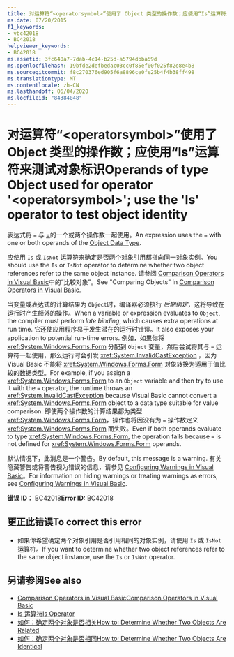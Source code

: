 ```yaml
---
title: 对运算符“<operatorsymbol>”使用了 Object 类型的操作数；应使用“Is”运算符来测试对象标识
ms.date: 07/20/2015
f1_keywords:
- vbc42018
- BC42018
helpviewer_keywords:
- BC42018
ms.assetid: 3fc640a7-7dab-4c14-b25d-a5794dbba59d
ms.openlocfilehash: 19bfde2defbedac03cc0f85ef00f025f82e8e4b8
ms.sourcegitcommit: f8c270376ed905f6a8896ce0fe25b4f4b38ff498
ms.translationtype: MT
ms.contentlocale: zh-CN
ms.lasthandoff: 06/04/2020
ms.locfileid: "84384048"
---
```

# <a name="operands-of-type-object-used-for-operator-operatorsymbol-use-the-is-operator-to-test-object-identity"></a><span data-ttu-id="4ed44-102">对运算符“\<operatorsymbol>”使用了 Object 类型的操作数；应使用“Is”运算符来测试对象标识</span><span class="sxs-lookup"><span data-stu-id="4ed44-102">Operands of type Object used for operator '\<operatorsymbol>'; use the 'Is' operator to test object identity</span></span>
<span data-ttu-id="4ed44-103">表达式将 `=` 与 [=](../language-reference/data-types/object-data-type.md)的一个或两个操作数一起使用。</span><span class="sxs-lookup"><span data-stu-id="4ed44-103">An expression uses the `=` with one or both operands of the [Object Data Type](../language-reference/data-types/object-data-type.md).</span></span>  
  
 <span data-ttu-id="4ed44-104">应使用 `Is` 或 `IsNot` 运算符来确定是否两个对象引用都指向同一对象实例。</span><span class="sxs-lookup"><span data-stu-id="4ed44-104">You should use the `Is` or `IsNot` operator to determine whether two object references refer to the same object instance.</span></span> <span data-ttu-id="4ed44-105">请参阅 [Comparison Operators in Visual Basic](../programming-guide/language-features/operators-and-expressions/comparison-operators.md)中的“比较对象”。</span><span class="sxs-lookup"><span data-stu-id="4ed44-105">See "Comparing Objects" in [Comparison Operators in Visual Basic](../programming-guide/language-features/operators-and-expressions/comparison-operators.md).</span></span>  
  
 <span data-ttu-id="4ed44-106">当变量或表达式的计算结果为 `Object`时，编译器必须执行 *后期绑定*，这将导致在运行时产生额外的操作。</span><span class="sxs-lookup"><span data-stu-id="4ed44-106">When a variable or expression evaluates to `Object`, the compiler must perform *late binding*, which causes extra operations at run time.</span></span> <span data-ttu-id="4ed44-107">它还使应用程序易于发生潜在的运行时错误。</span><span class="sxs-lookup"><span data-stu-id="4ed44-107">It also exposes your application to potential run-time errors.</span></span> <span data-ttu-id="4ed44-108">例如，如果你将 <xref:System.Windows.Forms.Form> 分配到 `Object` 变量，然后尝试将其与 `=` 运算符一起使用，那么运行时会引发 <xref:System.InvalidCastException> ，因为 Visual Basic 不能将 <xref:System.Windows.Forms.Form> 对象转换为适用于值比较的数据类型。</span><span class="sxs-lookup"><span data-stu-id="4ed44-108">For example, if you assign a <xref:System.Windows.Forms.Form> to an `Object` variable and then try to use it with the `=` operator, the runtime throws an <xref:System.InvalidCastException> because Visual Basic cannot convert a <xref:System.Windows.Forms.Form> object to a data type suitable for value comparison.</span></span> <span data-ttu-id="4ed44-109">即使两个操作数的计算结果都为类型 <xref:System.Windows.Forms.Form>，操作也将因没有为 `=` 操作数定义 <xref:System.Windows.Forms.Form> 而失败。</span><span class="sxs-lookup"><span data-stu-id="4ed44-109">Even if both operands evaluate to type <xref:System.Windows.Forms.Form>, the operation fails because `=` is not defined for <xref:System.Windows.Forms.Form> operands.</span></span>  
  
 <span data-ttu-id="4ed44-110">默认情况下，此消息是一个警告。</span><span class="sxs-lookup"><span data-stu-id="4ed44-110">By default, this message is a warning.</span></span> <span data-ttu-id="4ed44-111">有关隐藏警告或将警告视为错误的信息，请参见 [Configuring Warnings in Visual Basic](/visualstudio/ide/configuring-warnings-in-visual-basic)。</span><span class="sxs-lookup"><span data-stu-id="4ed44-111">For information on hiding warnings or treating warnings as errors, see [Configuring Warnings in Visual Basic](/visualstudio/ide/configuring-warnings-in-visual-basic).</span></span>  
  
 <span data-ttu-id="4ed44-112">**错误 ID：** BC42018</span><span class="sxs-lookup"><span data-stu-id="4ed44-112">**Error ID:** BC42018</span></span>  
  
## <a name="to-correct-this-error"></a><span data-ttu-id="4ed44-113">更正此错误</span><span class="sxs-lookup"><span data-stu-id="4ed44-113">To correct this error</span></span>  
  
- <span data-ttu-id="4ed44-114">如果你希望确定两个对象引用是否引用相同的对象实例，请使用 `Is` 或 `IsNot` 运算符。</span><span class="sxs-lookup"><span data-stu-id="4ed44-114">If you want to determine whether two object references refer to the same object instance, use the `Is` or `IsNot` operator.</span></span>  
  
## <a name="see-also"></a><span data-ttu-id="4ed44-115">另请参阅</span><span class="sxs-lookup"><span data-stu-id="4ed44-115">See also</span></span>

- [<span data-ttu-id="4ed44-116">Comparison Operators in Visual Basic</span><span class="sxs-lookup"><span data-stu-id="4ed44-116">Comparison Operators in Visual Basic</span></span>](../programming-guide/language-features/operators-and-expressions/comparison-operators.md)
- [<span data-ttu-id="4ed44-117">Is 运算符</span><span class="sxs-lookup"><span data-stu-id="4ed44-117">Is Operator</span></span>](../language-reference/operators/is-operator.md)
- [<span data-ttu-id="4ed44-118">如何：确定两个对象是否相关</span><span class="sxs-lookup"><span data-stu-id="4ed44-118">How to: Determine Whether Two Objects Are Related</span></span>](../programming-guide/language-features/variables/how-to-determine-whether-two-objects-are-related.md)
- [<span data-ttu-id="4ed44-119">如何：确定两个对象是否相同</span><span class="sxs-lookup"><span data-stu-id="4ed44-119">How to: Determine Whether Two Objects Are Identical</span></span>](../programming-guide/language-features/variables/how-to-determine-whether-two-objects-are-identical.md)
